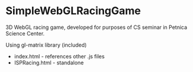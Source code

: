 # SimpleWebGLRacingGame

3D WebGL racing game, developed for purposes of CS seminar in Petnica Science Center.

Using gl-matrix library (included)

- index.html - references other .js files
- ISPRacing.html - standalone